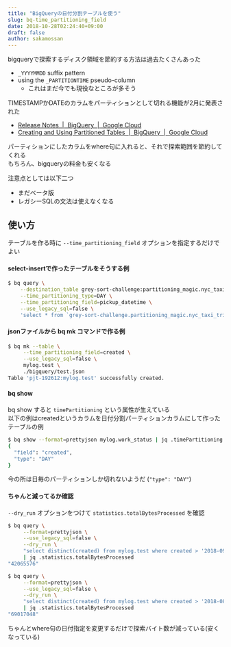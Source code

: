 ```yaml
---
title: "BigQueryの日付分割テーブルを使う"
slug: bq-time_partitioning_field
date: 2018-10-28T02:24:40+09:00
draft: false
author: sakamossan
---
```


bigqueryで探索するディスク領域を節約する方法は過去たくさんあった

- `_YYYYMMDD` suffix pattern
- using the `_PARTITIONTIME` pseudo-column
    - これはまだ今でも現役なところが多そう

TIMESTAMPかDATEのカラムをパーティションとして切れる機能が2月に発表された

- [Release Notes  |  BigQuery  |  Google Cloud](https://cloud.google.com/bigquery/docs/release-notes#february_8_2018)
- [Creating and Using Partitioned Tables  |  BigQuery  |  Google Cloud](https://cloud.google.com/bigquery/docs/creating-column-partitions?hl=en)

パーティションにしたカラムをwhere句に入れると、それで探索範囲を節約してくれる  
もちろん、bigqueryの料金も安くなる

注意点としては以下二つ

- まだベータ版
- レガシーSQLの文法は使えなくなる


## 使い方

テーブルを作る時に `--time_partitioning_field` オプションを指定するだけでよい

#### select-insertで作ったテーブルをそうする例

```bash
$ bq query \
    --destination_table grey-sort-challenge:partitioning_magic.nyc_taxi_trips_partitioned \
    --time_partitioning_type=DAY \
    --time_partitioning_field=pickup_datetime \
    --use_legacy_sql=false \
    'select * from `grey-sort-challenge.partitioning_magic.nyc_taxi_trips`'
```

#### jsonファイルから bq mk コマンドで作る例

```bash
$ bq mk --table \
     --time_partitioning_field=created \
     --use_legacy_sql=false \
     mylog.test \
     ./bigquery/test.json
Table 'pjt-192612:mylog.test' successfully created.
```

#### bq show

bq show すると `timePartitioning` という属性が生えている  
以下の例はcreatedというカラムを日付分割パーティションカラムにして作ったテーブルの例

```bash
$ bq show --format=prettyjson mylog.work_status | jq .timePartitioning
{
  "field": "created",
  "type": "DAY"
}
```

今の所は日毎のパーティションしか切れないようだ (`"type": "DAY"`)

#### ちゃんと減ってるか確認

`--dry_run` オプションをつけて `statistics.totalBytesProcessed` を確認

```bash
$ bq query \
     --format=prettyjson \
     --use_legacy_sql=false \
     --dry_run \
     "select distinct(created) from mylog.test where created > '2018-09-22' order by created desc" \
     | jq .statistics.totalBytesProcessed
"42065576"
```

```bash
$ bq query \
     --format=prettyjson \
     --use_legacy_sql=false \
     --dry_run \
     "select distinct(created) from mylog.test where created > '2018-08-22' order by created desc" \
     | jq .statistics.totalBytesProcessed
"69017048"
```

ちゃんとwhere句の日付指定を変更するだけで探索バイト数が減っている(安くなっている)
